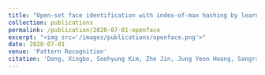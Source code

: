 ```yaml
---
title: "Open-set face identification with index-of-max hashing by learning"
collection: publications
permalink: /publication/2020-07-01-openface
excerpt: "<img src='/images/publications/openface.png'>"
date: 2020-07-01
venue: 'Pattern Recognition'
citation: 'Dong, Xingbo, Soohyung Kim, Zhe Jin, Jung Yeon Hwang, Sangrae Cho, and Andrew Beng Jin Teoh. "Open-set face identification with index-of-max hashing by learning." Pattern Recognition 103 (2020): 107277.'
---
```

